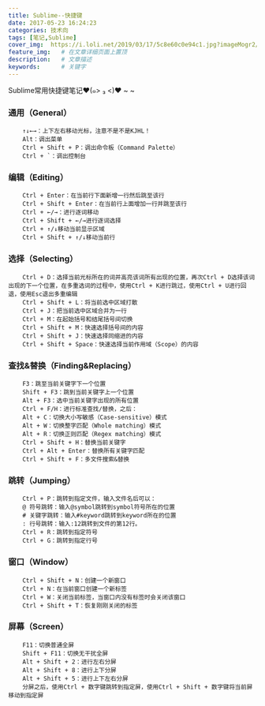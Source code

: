 ```yaml
---
title: Sublime--快捷键
date: 2017-05-23 16:24:23
categories: 技术向
tags: [笔记,Sublime]
cover_img:  https://i.loli.net/2019/03/17/5c8e60c0e94c1.jpg?imageMogr2/format/webp   # 在文章摘要上显示
feature_img:   # 在文章详细页面上置顶
description:   # 文章描述
keywords:      # 关键字
---
```


Sublime常用快捷键笔记♥(๑> ₃ <)♥ ~ ~
<!-- more -->

### 通用（General）
```
	↑↓←→：上下左右移动光标，注意不是不是KJHL！
	Alt：调出菜单
	Ctrl + Shift + P：调出命令板（Command Palette）
	Ctrl + `：调出控制台
```
### 编辑（Editing）
```
	Ctrl + Enter：在当前行下面新增一行然后跳至该行
	Ctrl + Shift + Enter：在当前行上面增加一行并跳至该行
	Ctrl + ←/→：进行逐词移动
	Ctrl + Shift + ←/→进行逐词选择
	Ctrl + ↑/↓移动当前显示区域
	Ctrl + Shift + ↑/↓移动当前行
```
### 选择（Selecting）
```
	Ctrl + D：选择当前光标所在的词并高亮该词所有出现的位置，再次Ctrl + D选择该词出现的下一个位置，在多重选词的过程中，使用Ctrl + K进行跳过，使用Ctrl + U进行回退，使用Esc退出多重编辑
	Ctrl + Shift + L：将当前选中区域打散
	Ctrl + J：把当前选中区域合并为一行
	Ctrl + M：在起始括号和结尾括号间切换
	Ctrl + Shift + M：快速选择括号间的内容
	Ctrl + Shift + J：快速选择同缩进的内容
	Ctrl + Shift + Space：快速选择当前作用域（Scope）的内容
```
### 查找&替换（Finding&Replacing）
```
	F3：跳至当前关键字下一个位置
	Shift + F3：跳到当前关键字上一个位置
	Alt + F3：选中当前关键字出现的所有位置
	Ctrl + F/H：进行标准查找/替换，之后：
	Alt + C：切换大小写敏感（Case-sensitive）模式
	Alt + W：切换整字匹配（Whole matching）模式
	Alt + R：切换正则匹配（Regex matching）模式
	Ctrl + Shift + H：替换当前关键字
	Ctrl + Alt + Enter：替换所有关键字匹配
	Ctrl + Shift + F：多文件搜索&替换
```
### 跳转（Jumping）
```
	Ctrl + P：跳转到指定文件，输入文件名后可以：
	@ 符号跳转：输入@symbol跳转到symbol符号所在的位置
	# 关键字跳转：输入#keyword跳转到keyword所在的位置
	: 行号跳转：输入:12跳转到文件的第12行。
	Ctrl + R：跳转到指定符号
	Ctrl + G：跳转到指定行号
```
### 窗口（Window）
```
	Ctrl + Shift + N：创建一个新窗口
	Ctrl + N：在当前窗口创建一个新标签
	Ctrl + W：关闭当前标签，当窗口内没有标签时会关闭该窗口
	Ctrl + Shift + T：恢复刚刚关闭的标签
```
### 屏幕（Screen）
```
	F11：切换普通全屏
	Shift + F11：切换无干扰全屏
	Alt + Shift + 2：进行左右分屏
	Alt + Shift + 8：进行上下分屏
	Alt + Shift + 5：进行上下左右分屏
	分屏之后，使用Ctrl + 数字键跳转到指定屏，使用Ctrl + Shift + 数字键将当前屏移动到指定屏
```


